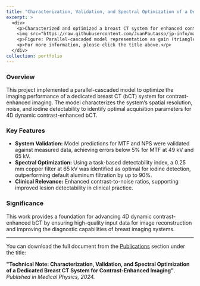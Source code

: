 ```yaml
---
title: "Characterization, Validation, and Spectral Optimization of a Dedicated Breast CT System"
excerpt: >
  <div>
    <p>Characterized and optimized a breast CT system for enhanced contrast imaging, achieving improved detectability and validated performance for clinical applications. Using a task-based detectability index, a 0.25 mm copper filter at 65 kV was identified as optimal for iodine detection, outperforming default aluminum filtration by up to 90%.</p>
    <img src="https://raw.githubusercontent.com/JuanPautasso/jp-info/master/images/image_pcm.png" alt="PCM image" style="max-width: 100%; height: auto;" />
    <p>Figure: Parallel-cascaded model representation as gain (triangles in green) and spreading (squares in red) stages.</p>
    <p>For more information, please click the title above.</p>
  </div>
collection: portfolio
---
```


### Overview
This project implemented a parallel-cascaded model to optimize the imaging performance of a dedicated breast CT (bCT) system for contrast-enhanced imaging. The model characterizes the system’s spatial resolution, noise, and iodine detectability to identify optimal acquisition parameters for 4D dynamic contrast-enhanced bCT.

### Key Features
- **System Validation:** Model predictions for MTF and NPS were validated against measured data, achieving errors below 5% for MTF at 49 kV and 65 kV.
- **Spectral Optimization:** Using a task-based detectability index, a 0.25 mm copper filter at 65 kV was identified as optimal for iodine detection, outperforming default aluminum filtration by up to 90%.
- **Clinical Relevance:** Enhanced contrast-to-noise ratios, supporting improved lesion detectability in clinical practice.

### Significance
This work provides a foundation for advancing 4D dynamic contrast-enhanced bCT by ensuring high-quality input data for image reconstruction and improving the diagnostic capabilities of breast imaging systems.

---

<p>You can download the full document from the <a href="/jp-info/publications/">Publications</a> section under the title:</p>
<p><strong>"Technical Note: Characterization, Validation, and Spectral Optimization of a Dedicated Breast CT System for Contrast-Enhanced Imaging"</strong>. <em>Published in Medical Physics, 2024.</em></p>

